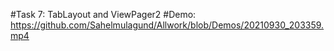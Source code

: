 #Task 7: TabLayout and ViewPager2
 #Demo: https://github.com/Sahelmulagund/Allwork/blob/Demos/20210930_203359.mp4

